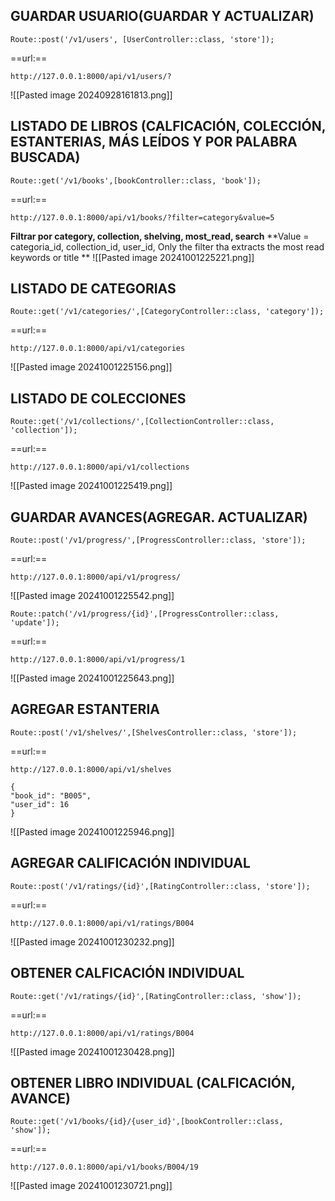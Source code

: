 
## GUARDAR USUARIO(GUARDAR Y ACTUALIZAR)
~~~
Route::post('/v1/users', [UserController::class, 'store']);
~~~
==url:==
~~~
http://127.0.0.1:8000/api/v1/users/?
~~~
![[Pasted image 20240928161813.png]]

## LISTADO DE LIBROS (CALFICACIÓN, COLECCIÓN, ESTANTERIAS, MÁS LEÍDOS Y POR PALABRA BUSCADA)
~~~
Route::get('/v1/books',[bookController::class, 'book']);
~~~
==url:==
~~~
http://127.0.0.1:8000/api/v1/books/?filter=category&value=5
~~~
**Filtrar por category, collection, shelving, most_read, search**
**Value = categoria_id, 
collection_id,
user_id, 
Only the filter tha extracts the most read
keywords or title **
![[Pasted image 20241001225221.png]]

## LISTADO DE CATEGORIAS
~~~
Route::get('/v1/categories/',[CategoryController::class, 'category']);
~~~

==url:==
~~~
http://127.0.0.1:8000/api/v1/categories
~~~
![[Pasted image 20241001225156.png]]

## LISTADO DE COLECCIONES
~~~
Route::get('/v1/collections/',[CollectionController::class, 'collection']);
~~~

==url:==
~~~
http://127.0.0.1:8000/api/v1/collections
~~~
![[Pasted image 20241001225419.png]]

## GUARDAR AVANCES(AGREGAR. ACTUALIZAR)
~~~
Route::post('/v1/progress/',[ProgressController::class, 'store']);
~~~

==url:==
~~~
http://127.0.0.1:8000/api/v1/progress/
~~~
![[Pasted image 20241001225542.png]]

~~~
Route::patch('/v1/progress/{id}',[ProgressController::class, 'update']);
~~~

==url:==
~~~
http://127.0.0.1:8000/api/v1/progress/1
~~~
![[Pasted image 20241001225643.png]]

## AGREGAR ESTANTERIA
~~~
Route::post('/v1/shelves/',[ShelvesController::class, 'store']);
~~~

==url:==
~~~
http://127.0.0.1:8000/api/v1/shelves
~~~

~~~
{
"book_id": "B005",
"user_id": 16
}
~~~
![[Pasted image 20241001225946.png]]

## AGREGAR CALIFICACIÓN INDIVIDUAL
~~~
Route::post('/v1/ratings/{id}',[RatingController::class, 'store']);
~~~

==url:==
~~~
http://127.0.0.1:8000/api/v1/ratings/B004
~~~
![[Pasted image 20241001230232.png]]

## OBTENER CALFICACIÓN INDIVIDUAL
~~~
Route::get('/v1/ratings/{id}',[RatingController::class, 'show']);
~~~

==url:==
~~~
http://127.0.0.1:8000/api/v1/ratings/B004
~~~
![[Pasted image 20241001230428.png]]


## OBTENER LIBRO INDIVIDUAL (CALFICACIÓN, AVANCE)
~~~
Route::get('/v1/books/{id}/{user_id}',[bookController::class, 'show']);
~~~
==url:==
~~~
http://127.0.0.1:8000/api/v1/books/B004/19
~~~
![[Pasted image 20241001230721.png]]
